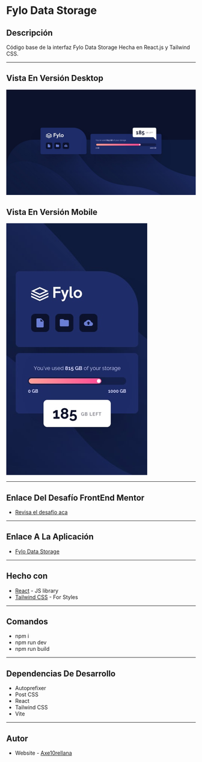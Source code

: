 # Fylo Data Storage

## Descripción

Código base de la interfaz Fylo Data Storage Hecha en React.js y Tailwind CSS.

---

## Vista En Versión Desktop

![Vista_En_Versión_Desktop](src/assets/design/desktop-design.jpg)

## Vista En Versión Mobile

![Vista_En_Versión_Mobile](src/assets/design/mobile-design.jpg)

---

## Enlace Del Desafío FrontEnd Mentor

- [Revisa el desafío aca](https://www.frontendmentor.io/challenges/fylo-data-storage-component-1dZPRbV5n)

---

## Enlace A La Aplicación

- [Fylo Data Storage](https://fmc-fylo-data-storage.netlify.app/)

---

## Hecho con

- [React](https://react.dev/) - JS library
- [Tailwind CSS](https://tailwindcss.com/) - For Styles

---

## Comandos

- npm i
- npm run dev
- npm run build

---

## Dependencias De Desarrollo

- Autoprefixer
- Post CSS
- React
- Tailwind CSS
- Vite

---

## Autor

- Website - [Axe10rellana](https://axe10rellana.github.io/portafolio/portafolio/)
